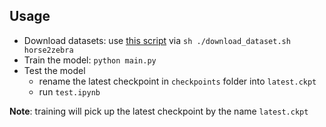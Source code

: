 ## Usage

* Download datasets: use [this script](https://github.com/arnab39/cycleGAN-PyTorch/blob/master/download_dataset.sh) via `sh ./download_dataset.sh horse2zebra`
* Train the model: `python main.py`
* Test the model
    * rename the latest checkpoint in `checkpoints` folder into `latest.ckpt`
    * run `test.ipynb`

**Note**: training will pick up the latest checkpoint by the name `latest.ckpt`